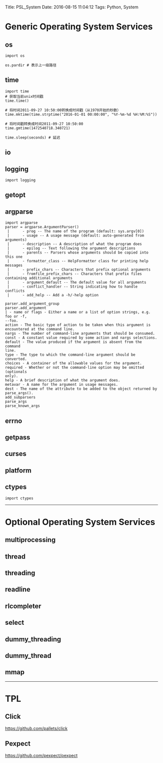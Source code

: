 Title: PSL_System
Date: 2016-08-15 11:04:12
Tags: Python, System



# Generic Operating System Services

## os

    import os

    os.pardir # 表示上一级路径

## time

    import time
    # 获取当前unix时间戳
    time.time()

    # 将时间2011-09-27 10:50:00转换成时间戳（从1970开始的秒数）
    time.mktime(time.strptime("2016-01-01 00:00:00", "%Y-%m-%d %H:%M:%S"))

    # 将时间戳转换成时间2011-09-27 10:50:00
    time.gmtime(1472540718.340721)

    time.sleep(seconds) # 延迟

## io

## logging

    import logging

## getopt

## argparse

    import argparse
    parser = argparse.ArgumentParser()
     |      - prog -- The name of the program (default: sys.argv[0])
     |      - usage -- A usage message (default: auto-generated from arguments)
     |      - description -- A description of what the program does
     |      - epilog -- Text following the argument descriptions
     |      - parents -- Parsers whose arguments should be copied into this one
     |      - formatter_class -- HelpFormatter class for printing help messages
     |      - prefix_chars -- Characters that prefix optional arguments
     |      - fromfile_prefix_chars -- Characters that prefix files  containing additional arguments
     |      - argument_default -- The default value for all arguments
     |      - conflict_handler -- String indicating how to handle conflicts
     |      - add_help -- Add a -h/-help option

    parser.add_argument_group
    parser.add_argument
    | - name or flags - Either a name or a list of option strings, e.g. foo or -f,
    --foo.
    action - The basic type of action to be taken when this argument is
    encountered at the command line.
    nargs - The number of command-line arguments that should be consumed.
    const - A constant value required by some action and nargs selections.
    default - The value produced if the argument is absent from the command
    line.
    type - The type to which the command-line argument should be converted.
    choices - A container of the allowable values for the argument.
    required - Whether or not the command-line option may be omitted (optionals
    only).
    help - A brief description of what the argument does.
    metavar - A name for the argument in usage messages.
    dest - The name of the attribute to be added to the object returned by
    parse_args().
    add_subparsers
    parse_args
    parse_known_args

## errno

## getpass

## curses

## platform

## ctypes

    import ctypes

***

# Optional Operating System Services

## multiprocessing

## thread

## threading

## readline

## rlcompleter

## select

## dummy_threading

## dummy_thread

## mmap

***

# TPL

## Click

<https://github.com/pallets/click>

## Pexpect

<https://github.com/pexpect/pexpect>
